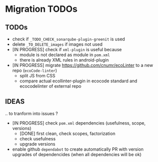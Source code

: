 
# Migration TODOs

## TODOs

- check if `_TODO_CHECK_sonarqube-plugin-greenit` is used
- delete `_TO_DELETE_images` if images not used
- [IN PROGRESS] check if `xml-plugin` is useful because
  - module is not declared as module in `pom.xml`
  - there is already XML rules in android-plugin
- [IN PROGRESS] migrate https://github.com/cnumr/ecoLinter to a new repo (`ecoCode-linter`)
  - split JS from CSS
  - compare actual ecollinter-plugin in ecocode standard and ecocodelinter of external repo

## IDEAS

.. to tranform into issues ?

- [IN PROGRESS] check `pom.xml` dependencies (usefulness, scope, versions)
  - [DONE] first clean, check scopes, factorization
  - check usefulness
  - upgrade versions
- enable github `dependabot` to create automatically PR with version upgrades of dependencides (when all dependencies will be ok)
